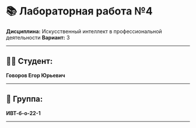 # 📚 Лабораторная работа №4 

**Дисциплина:** Искусственный интеллект в профессиональной деятельности
**Вариант:** 3  

---

## 👨‍🎓 Студент:  
**Говоров Егор Юрьевич**  

---

## 👥 Группа:  
**ИВТ-б-о-22-1**  

---
